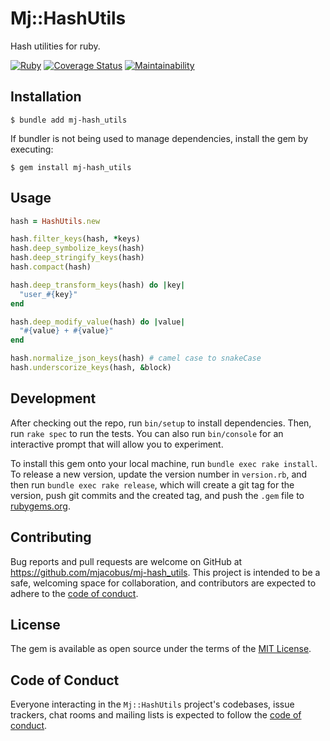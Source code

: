 # Mj::HashUtils

Hash utilities for ruby.

[![Ruby](https://github.com/mjacobus/mj-hash_utils/actions/workflows/main.yml/badge.svg)](https://github.com/mjacobus/mj-hash_utils/actions/workflows/main.yml)
[![Coverage Status](https://coveralls.io/repos/github/mjacobus/mj-hash_utils/badge.svg?branch=main)](https://coveralls.io/github/mjacobus/mj-hash_utils?branch=main)
[![Maintainability](https://api.codeclimate.com/v1/badges/00f72012cd67ae53b273/maintainability)](https://codeclimate.com/github/mjacobus/mj-hash_utils/maintainability)

## Installation

    $ bundle add mj-hash_utils

If bundler is not being used to manage dependencies, install the gem by executing:

    $ gem install mj-hash_utils

## Usage

```ruby
hash = HashUtils.new

hash.filter_keys(hash, *keys)
hash.deep_symbolize_keys(hash)
hash.deep_stringify_keys(hash)
hash.compact(hash)

hash.deep_transform_keys(hash) do |key|
  "user_#{key}"
end

hash.deep_modify_value(hash) do |value|
  "#{value} + #{value}"
end

hash.normalize_json_keys(hash) # camel case to snakeCase
hash.underscorize_keys(hash, &block)
```

## Development

After checking out the repo, run `bin/setup` to install dependencies. Then, run `rake spec` to run the tests. You can also run `bin/console` for an interactive prompt that will allow you to experiment.

To install this gem onto your local machine, run `bundle exec rake install`. To release a new version, update the version number in `version.rb`, and then run `bundle exec rake release`, which will create a git tag for the version, push git commits and the created tag, and push the `.gem` file to [rubygems.org](https://rubygems.org).

## Contributing

Bug reports and pull requests are welcome on GitHub at https://github.com/mjacobus/mj-hash_utils. This project is intended to be a safe, welcoming space for collaboration, and contributors are expected to adhere to the [code of conduct](https://github.com/mjacobus/mj-hash_utils/blob/main/CODE_OF_CONDUCT.md).

## License

The gem is available as open source under the terms of the [MIT License](https://opensource.org/licenses/MIT).

## Code of Conduct

Everyone interacting in the `Mj::HashUtils` project's codebases, issue trackers, chat rooms and mailing lists is expected to follow the [code of conduct](https://github.com/mjacobus/mj-hash_utils/blob/main/CODE_OF_CONDUCT.md).
